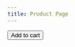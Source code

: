 ```yaml
---
title: Product Page
---
```


<product-page></product-page>

<button class="snipcart-add-item"
  data-item-id="starry-night"
  data-item-price="79.99"
  data-item-description="High-quality replica of The Starry Night by the Dutch post-impressionist painter Vincent van Gogh."
  data-item-image="/assets/images/starry-night.jpg"
  data-item-name="The Starry Night">
Add to cart
</button>
